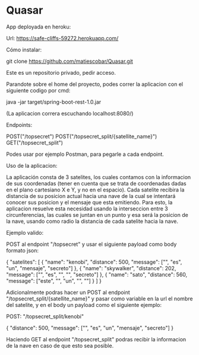 # Quasar

App deployada en heroku:

Url: https://safe-cliffs-59272.herokuapp.com/

Cómo instalar:

git clone https://github.com/matiescobar/Quasar.git

Este es un repositorio privado, pedir acceso.

Parandote sobre el home del proyecto, podes correr la aplicacion con el siguiente codigo por cmd:

java -jar target/spring-boot-rest-1.0.jar

(La aplicacion correra escuchando localhost:8080/)

Endpoints:

POST("/topsecret")
POST("/topsecret_split/{satellite_name}")
GET("/topsecret_split")

Podes usar por ejemplo Postman, para pegarle a cada endpoint.

Uso de la aplicacion:

La aplicación consta de 3 satelites, los cuales contamos con la informacion de sus coordenadas (tener en cuenta que se trata de coordenadas dadas en el plano cartesiano X e Y, y no en el espacio). Cada satelite recibira la distancia de su posicion actual hacia una nave de la cual se intentará conocer sus posicion y el mensaje que esta emitiendo.
Para esto, la aplicacion resuelve esta necesidad usando la interseccion entre 3 circunferencias, las cuales se juntan en un punto y esa será la posicion de la nave, usando como radio la distancia de cada satelite hacia la nave.

Ejemplo valido:

POST al endpoint "/topsecret" y usar el siguiente payload como body formato json:

{
"satelites": [
    {
    "name": "kenobi",
    "distance": 500,
    "message": ["", "es", "un", "mensaje", "secreto"]
},
{
    "name": "skywalker",
    "distance": 202,
    "message": ["", "es", "", "",  "secreto"]
},
{
    "name": "sato",
    "distance": 560,
    "message": ["este", "", "un",  "", ""]
}
]
}

Adicionalmente podras hacer un POST al endpoint "/topsecret_split/{satellite_name}" y pasar como variable en la url el nombre del satelite, y en el body un payload como el siguiente ejemplo:

POST: "/topsecret_split/kenobi"

 {
    "distance": 500,
    "message": ["", "es", "un", "mensaje", "secreto"]
}

Haciendo GET al endpoint "/topsecret_split" podras recibir la informacion de la nave en caso de que esto sea posible.
